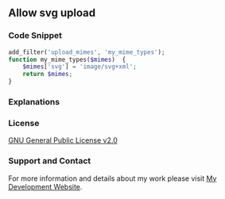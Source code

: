 ## Allow svg upload

### Code Snippet

```php
add_filter('upload_mimes', 'my_mime_types');
function my_mime_types($mimes)  {
    $mimes['svg'] = 'image/svg+xml';
    return $mimes;
}
```
### Explanations

### License

[GNU General Public License v2.0](https://github.com/dedewiweka/snippets/blob/main/LICENSE)

### Support and Contact

For more information and details about my work please visit [My Development Website](https://dede.wiweka.com/development).